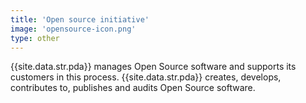 ```yaml
---
title: 'Open source initiative'
image: 'opensource-icon.png'
type: other
---
```


{{site.data.str.pda}} manages Open Source software and supports its customers in this process. {{site.data.str.pda}} creates, develops, contributes to, publishes and audits Open Source software.